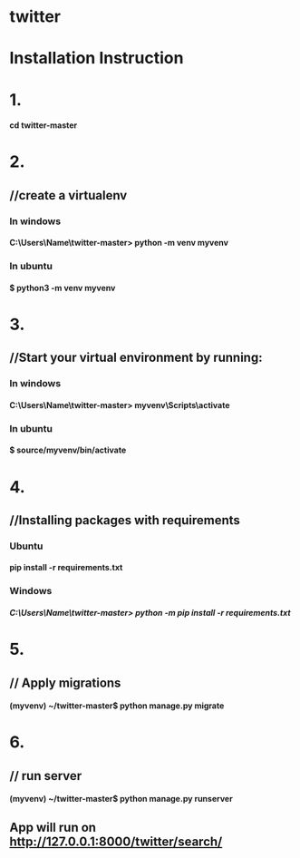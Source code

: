 # twitter
# Installation Instruction
# 1.  
#### cd twitter-master

# 2.
## //create a virtualenv
### In windows
#### C:\Users\Name\twitter-master> python -m venv myvenv 
### In ubuntu
#### $ python3 -m venv myvenv
# 3.
## //Start your virtual environment by running:
### In windows
#### C:\Users\Name\twitter-master> myvenv\Scripts\activate
### In ubuntu
#### $ source/myvenv/bin/activate
# 4.
## //Installing packages with requirements
### Ubuntu
#### pip install -r requirements.txt
### Windows
##### C:\Users\Name\twitter-master> python -m pip install -r requirements.txt
  
  
# 5.
## // Apply migrations
 #### (myvenv) ~/twitter-master$ python manage.py migrate
# 6.
## // run server
#### (myvenv) ~/twitter-master$ python manage.py runserver
    
## App will run on http://127.0.0.1:8000/twitter/search/
